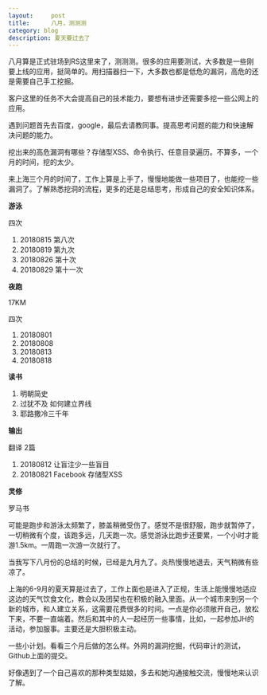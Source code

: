```yaml
---
layout:     post
title:      八月，测测测
category: blog
description: 夏天要过去了
---
```


八月算是正式驻场到RS这里来了，测测测。很多的应用要测试，大多数是一些刚要上线的应用，挺简单的。用扫描器扫一下，大多数也都是低危的漏洞，高危的还是需要自己手工挖掘。

客户这里的任务不大会提高自己的技术能力，要想有进步还需要多挖一些公网上的应用。

遇到问题首先去百度，google，最后去请教同事。提高思考问题的能力和快速解决问题的能力。

挖出来的高危漏洞有哪些？存储型XSS、命令执行、任意目录遍历。不算多，一个月的时间，挖的太少。

来上海三个月的时间了，工作上算是上手了，慢慢地能做一些项目了，也能挖一些漏洞了。了解熟悉挖洞的流程，更多的还是总结思考，形成自己的安全知识体系。



**游泳**

四次

 1. 20180815  第八次
 2. 20180819 第九次
 3. 20180826  第十次
 4. 20180829  第十一次

**夜跑**

17KM

四次

 1. 20180801
 2. 20180808
 3. 20180813
 4. 20180818

**读书**

 1. 明朝简史
 2. 过犹不及 如何建立界线 
 3. 耶路撒冷三千年

**输出**

翻译 2篇

 1. 20180812   让盲注少一些盲目
 2. 20180821  Facebook 存储型XSS

**灵修**

罗马书


可能是跑步和游泳太频繁了，膝盖稍微受伤了。感觉不是很舒服，跑步就暂停了，一切稍微有个度，该跑多远，几天跑一次。感觉游泳比跑步还要累，一个小时才能游1.5km。一周跑一次游一次就行了。


当我写下八月份的总结的时候，已经是九月九了。炎热慢慢地退去，天气稍微有些凉了。

上海的6-9月的夏天算是过去了，工作上面也是进入了正规，生活上能慢慢地适应这边的天气饮食文化，教会以及团契也在积极的融入里面。从一个城市来到另一个新的城市，和人建立关系，这需要花费很多的时间。一点是你必须敞开自己，放松下来，不要一直端着。然后和其中的人一起经历一些事情，比如，一起参加JH的活动，参加服事。主要还是大胆积极主动。

一些小计划。看看三个月后做的怎么样。外网的漏洞挖掘，代码审计的测试，Github上面的提交。

好像遇到了一个自己喜欢的那种类型姑娘，多去和她沟通接触交流，慢慢地来认识了解。


